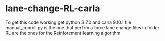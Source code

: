 # lane-change-RL-carla
To get this code working get python 3.7.0 and carla 9.10.1 
file manual_conroll.py is the one that perfrm a force lane change 
files in folder RL are the ones for the Reinforcment learning algorithm 
